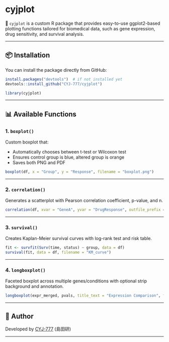 
# cyjplot

🧬 `cyjplot` is a custom R package that provides easy-to-use ggplot2-based plotting functions tailored for biomedical data, such as gene expression, drug sensitivity, and survival analysis.

---

## 📦 Installation

You can install the package directly from GitHub:

```r
install.packages("devtools")  # if not installed yet
devtools::install_github("CYJ-777/cyjplot")

library(cyjplot)
```

---

## 📊 Available Functions

### 1. `boxplot()`
Custom boxplot that:
- Automatically chooses between t-test or Wilcoxon test
- Ensures control group is blue, altered group is orange
- Saves both PNG and PDF

```r
boxplot(df, x = "Group", y = "Response", filename = "boxplot.png")
```

---

### 2. `correlation()`
Generates a scatterplot with Pearson correlation coefficient, p-value, and n.

```r
correlation(df, xvar = "GeneA", yvar = "DrugResponse", outfile_prefix = "GeneA_vs_Response")
```

---

### 3. `survival()`
Creates Kaplan-Meier survival curves with log-rank test and risk table.

```r
fit <- survfit(Surv(time, status) ~ group, data = df)
survival(fit, data = df, filename = "KM_curve")
```

---

### 4. `longboxplot()`
Faceted boxplot across multiple genes/conditions with optional strip background and annotation.

```r
longboxplot(expr_merged, pvals, title_text = "Expression Comparison", filename = "longplot")
```

---

## 🧠 Author

Developed by [CYJ-777](https://github.com/CYJ-777) (島田研)

---


